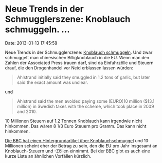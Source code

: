 Neue Trends in der Schmugglerszene: Knoblauch schmuggeln. \...
==============================================================

Date: 2013-01-13 17:45:58

Neue Trends in der Schmugglerszene: [Knoblauch
schmuggeln](http://hosted.ap.org/dynamic/stories/E/EU_SWEDEN_GARLIC_SMUGGLERS?SECTION=HOME&SITE=AP&TEMPLATE=DEFAULT).
Und zwar schmuggelt man chinesischen Billigknoblauch in die EU. Wenn man
den Zahlen der Associated Press trauen darf, sind da Einfuhrzölle und
Steuern drauf, die den Drogenhandel vor Neid erblassen lassen würden:

> Ahlstrand initially said they smuggled in 1.2 tons of garlic, but
> later said the exact amount was unclear.

und

> Ahlstrand said the men avoided paying some (EURO)10 million (\$13.1
> million) in Swedish taxes with the scheme, which took place in 2009
> and 2010.

10 Millionen Steuern auf 1.2 Tonnen Knoblauch kann irgendwie nicht
hinkommen. Das wären 8 1/3 Euro Steuern pro Gramm. Das kann nicht
hinkommen.

[Die BBC hat einen Hintergrundartikel über
Knoblauchschmuggel](http://www.bbc.co.uk/news/magazine-20976887) und 10
Millionen scheint eher der Betrag zu sein, den die EU pro Jahr insgesamt
an Knoblauch-Steuern und -Zöllen einnimmt. Bei der BBC gibt es auch eine
kurze Liste an ähnlichen Vorfällen kürzlich.

